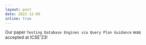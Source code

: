 ```yaml
---
layout: post
date: 2022-12-09
inline: true
---
```


Our paper `Testing Database Engines via Query Plan Guidance` was accepted at ICSE'23!